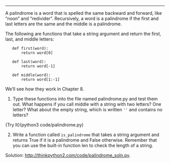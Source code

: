 ---------------
A palindrome is a word that is spelled the same backward and forward, like “noon” and “redivider”. Recursively, a word is a palindrome if the first and last letters are the same and the middle is a palindrome.

   The following are functions that take a string argument and return the first, last, and middle letters:

       def first(word):
           return word[0]

       def last(word):
           return word[-1]

       def middle(word):
           return word[1:-1]

   We’ll see how they work in Chapter 8.

1.  Type these functions into the file named <span>palindrome.py</span> and test them out. What happens if you call <span>middle</span> with a string with two letters? One letter? What about the empty string, which is written `''` and contains no letters?

{Try It}(python3 code/palindrome.py)

2.  Write a function called `is_palindrome` that takes a string argument and returns <span>True</span> if it is a palindrome and <span>False</span> otherwise. Remember that you can use the built-in function <span>len</span> to check the length of a string.

Solution: <http://thinkpython2.com/code/palindrome_soln.py>.
